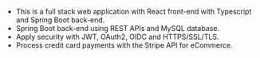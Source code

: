 - This is a full stack web application with React front-end with Typescript and Spring Boot back-end.
- Spring Boot back-end using REST APIs and MySQL database.
- Apply security with JWT, OAuth2, OIDC and HTTPS/SSL/TLS.
- Process credit card payments with the Stripe API for eCommerce.

